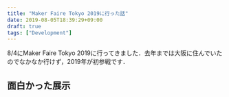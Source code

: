 ```yaml
---
title: "Maker Faire Tokyo 2019に行った話"
date: 2019-08-05T18:39:29+09:00
draft: true
tags: ["Development"]
---
```


8/4にMaker Faire Tokyo 2019に行ってきました．去年までは大阪に住んでいたのでなかなか行けず，2019年が初参戦です．

## 面白かった展示
